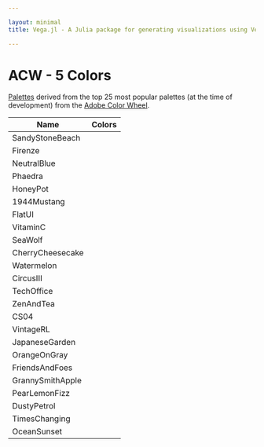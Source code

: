 ```yaml
---

layout: minimal
title: Vega.jl - A Julia package for generating visualizations using Vega

---
```


# ACW - 5 Colors

[Palettes](https://color.adobe.com/explore/most-popular/?time=all) derived from the top 25 most popular palettes (at the time of development) from the [Adobe Color Wheel](https://color.adobe.com/explore/most-popular/?time=all).

<table>
  <thead>
    <tr>
      <th>Name</th>
      <th>Colors</th>
    </tr>
  </thead>
  <tbody>
    <tr>
      <td>SandyStoneBeach</td>
      <td><div id="SandyStoneBeach"></div></td>
    </tr>
    <tr>
      <td>Firenze</td>
      <td><div id="Firenze"></div></td>
    </tr>
    <tr>
      <td>NeutralBlue</td>
      <td><div id="NeutralBlue"></div></td>
    </tr>
    <tr>
      <td>Phaedra</td>
      <td><div id="Phaedra"></div></td>
    </tr>
    <tr>
      <td>HoneyPot</td>
      <td><div id="HoneyPot"></div></td>
    </tr>
    <tr>
      <td>1944Mustang</td>
      <td><div id="Mustang"></div></td>
    </tr>
    <tr>
      <td>FlatUI</td>
      <td><div id="FlatUI"></div></td>
    </tr>
    <tr>
      <td>VitaminC</td>
      <td><div id="VitaminC"></div></td>
    </tr>
    <tr>
      <td>SeaWolf</td>
      <td><div id="SeaWolf"></div></td>
    </tr>
    <tr>
      <td>CherryCheesecake</td>
      <td><div id="CherryCheesecake"></div></td>
    </tr>
    <tr>
      <td>Watermelon</td>
      <td><div id="Watermelon"></div></td>
    </tr>
    <tr>
      <td>CircusIII</td>
      <td><div id="CircusIII"></div></td>
    </tr>
    <tr>
      <td>TechOffice</td>
      <td><div id="TechOffice"></div></td>
    </tr>
    <tr>
      <td>ZenAndTea</td>
      <td><div id="ZenAndTea"></div></td>
    </tr>
    <tr>
      <td>CS04</td>
      <td><div id="CS04"></div></td>
    </tr>
    <tr>
      <td>VintageRL</td>
      <td><div id="VintageRL"></div></td>
    </tr>
    <tr>
      <td>JapaneseGarden</td>
      <td><div id="JapaneseGarden"></div></td>
    </tr>
    <tr>
      <td>OrangeOnGray</td>
      <td><div id="OrangeOnGray"></div></td>
    </tr>
    <tr>
      <td>FriendsAndFoes</td>
      <td><div id="FriendsAndFoes"></div></td>
    </tr>
    <tr>
      <td>GrannySmithApple</td>
      <td><div id="GrannySmithApple"></div></td>
    </tr>
    <tr>
      <td>PearLemonFizz</td>
      <td><div id="PearLemonFizz"></div></td>
    </tr>
    <tr>
      <td>DustyPetrol</td>
      <td><div id="DustyPetrol"></div></td>
    </tr>
    <tr>
      <td>TimesChanging</td>
      <td><div id="TimesChanging"></div></td>
    </tr>
    <tr>
      <td>OceanSunset</td>
      <td><div id="OceanSunset"></div></td>
    </tr>
  </tbody>
</table>

<div>
      <script type="text/javascript">

      // parse a spec and create a visualization view
      function parse(divid, palette) {

        spec = colorchip(palette[divid], 50, 400)
        vg.parse.spec(spec, function(chart) { chart({el:"#" + divid}).update(); });
      }

      var acw;
      $.getJSON("/NoveltyColors.jl/javascripts/acw.json", function(json) {
          acw = json;
      })
      .done(function(json) {

                for(var i = 0; i < Object.keys(acw).length; i++){
                  parse(Object.keys(acw)[i], acw);
                }
      });

    </script>
<div>
